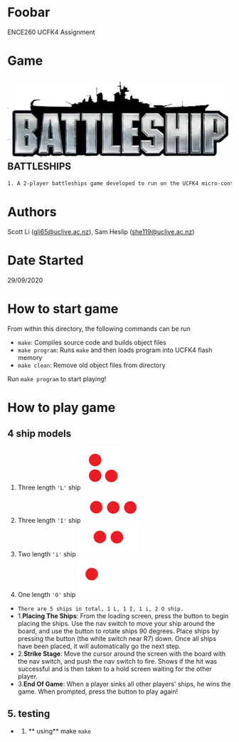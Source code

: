 # Foobar
ENCE260 UCFK4 Assignment

# Game
## ![Battleships Logo](resources/logo.png) BATTLESHIPS
```Bash
1. A 2-player battleships game developed to run on the UCFK4 micro-controller.
```

# Authors
Scott Li (gli65@uclive.ac.nz), Sam Heslip (she119@uclive.ac.nz)

# Date Started
29/09/2020

# How to start game
From within this directory, the following commands can be run

- `make`: Compiles source code and builds object files
- `make program`: Runs `make` and then loads program into UCFK4 flash memory
- `make clean`: Remove old object files from directory

Run `make program` to start playing!

# How to play game

## 4 ship models
1. Three length `'L'` ship ![Battleships Logo](resources/L_ship.PNG)
2. Three length `'I'` ship ![Battleships Logo](resources/I_ship.PNG)
3. Two length `'i'` ship ![Battleships Logo](resources/i_ships.PNG)
4. One length `'O'` ship ![Battleships Logo](resources/O_ship.PNG)
- `There are 5 ships in total, 1 L, 1 I, 1 i, 2 O ship.`
- 1.**Placing The Ships**: From the loading screen, press the button to begin placing the ships. Use the nav switch to move your ship around the board, and use the button to rotate ships 90 degrees. Place ships by pressing the button (the white switch near R7) down. Once all ships have been placed,  it will automatically go the next step.
- 2.**Strike Stage**: Move the cursor around the screen with the board with the nav switch, and push the nav switch to fire. Shows if the hit was successful and is then taken to a hold screen waiting for the other player.
- 3.**End Of Game**: When a player sinks all other players' ships, he wins the game. When prompted, press the button to play again!


## 5. testing
- 1. ** using** make `make`